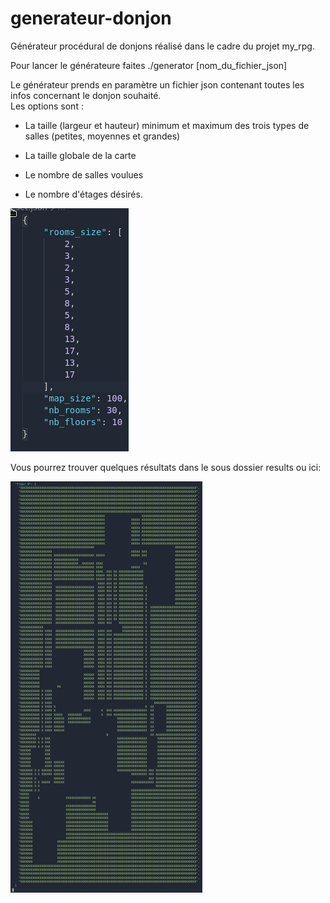 # generateur-donjon

Générateur procédural de donjons réalisé dans le cadre du projet my_rpg.

Pour lancer le générateure faites ./generator [nom_du_fichier_json]

Le générateur prends en paramètre un fichier json contenant toutes les infos concernant le donjon souhaité.  
Les options sont : 

  - La taille (largeur et hauteur) minimum et maximum des trois types de salles (petites, moyennes et grandes)

  - La taille globale de la carte

  - Le nombre de salles voulues

  - Le nombre d'étages désirés.

![preset](preset.png)

Vous pourrez trouver quelques résultats dans le sous dossier results ou ici:

![result](map.png)
